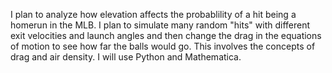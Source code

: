 I plan to analyze how elevation affects the probablility of a hit being a homerun in the MLB. I plan to simulate many random "hits" with different exit velocities and launch angles and then change the drag in the equations of motion to see how far the balls would go. This involves the concepts of drag and air density. I will use Python and Mathematica.
